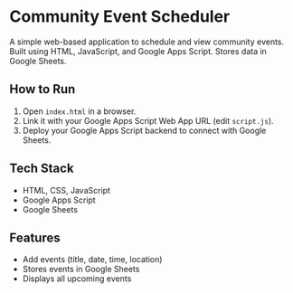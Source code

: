 # Community Event Scheduler

A simple web-based application to schedule and view community events. Built using HTML, JavaScript, and Google Apps Script. Stores data in Google Sheets.

## How to Run

1. Open `index.html` in a browser.
2. Link it with your Google Apps Script Web App URL (edit `script.js`).
3. Deploy your Google Apps Script backend to connect with Google Sheets.

## Tech Stack

- HTML, CSS, JavaScript
- Google Apps Script
- Google Sheets

## Features

- Add events (title, date, time, location)
- Stores events in Google Sheets
- Displays all upcoming events

